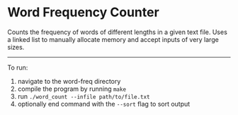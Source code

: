# Word Frequency Counter

Counts the frequency of words of different lengths in a given text file. Uses a linked list to manually allocate memory and accept inputs of very large sizes.

----------------------------------------------------

To run: 
1. navigate to the word-freq directory
2. compile the program by running ```make```
3. run ```./word_count --infile path/to/file.txt```
4. optionally end command with the ```--sort``` flag to sort output

